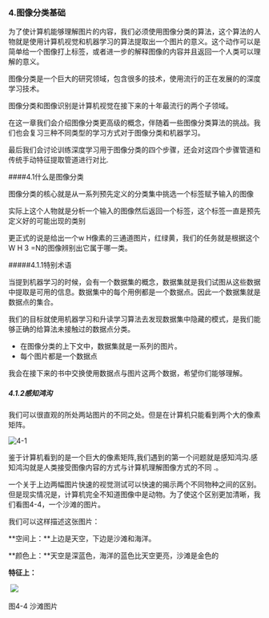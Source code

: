 ### 4.图像分类基础

为了使计算机能够理解图片的内容，我们必须使用图像分类的算法，这个算法的人物就是使用计算机视觉和机器学习的算法提取出一个图片的意义。这个动作可以是简单给一个图像打上标签，或者进一步的解释图像的内容并且返回一个人类可以理解的意义。

图像分类是一个巨大的研究领域，包含很多的技术，使用流行的正在发展的的深度学习技术。

图像分类和图像识别是计算机视觉在接下来的十年最流行的两个子领域。

在这一章我们会介绍图像分类更高级的概念，伴随着一些图像分类算法的挑战。我们也会复习三种不同类型的学习方式对于图像分类和机器学习。

最后我们会讨论训练深度学习用于图像分类的四个步骤，还会对这四个步骤管道和传统手动特征提取管道进行对比.



####4.1什么是图像分类

图像分类的核心就是从一系列预先定义的分类集中挑选一个标签赋予输入的图像

实际上这个人物就是分析一个输入的图像然后返回一个标签，这个标签一直是预先定义好的可能出现的类别

更正式的说是给出一个w  H像素的三通道图片，红绿黄，我们的任务就是根据这个W H 3 =N的图像辨别出它属于哪一类。

#####4.1.1特别术语

当提到机器学习的时候，会有一个数据集的概念，数据集就是我们试图从这些数据中提取是可用的信息。数据集中的每个用例都是一个数据点。因此一个数据集就是数据点的集合。

我们的目标就使用机器学习和升读学习算法去发现数据集中隐藏的模式，是我们能够正确的给算法未接触过的数据点分类。

 -  在图像分类的上下文中，数据集就是一系列的图片。
-  每个图片都是一个数据点

我会在接下来的书中交换使用数据点与图片这两个数据，希望你们能够理解。

##### 4.1.2感知鸿沟

我们可以很直观的所处两站图片的不同之处。但是在计算机只能看到两个大的像素矩阵。



  ![4-1](C:\Users\mr.j\Desktop\img\4-1.png)

​    鉴于计算机看到的是一个巨大的像素矩阵,我们遇到的第一个问题就是感知鸿沟.感知鸿沟就是人类接受图像内容的方式与计算机理解图像方式的不同 .。

一个关于上边两幅图片快速的视觉测试可以快速的揭示两个不同物种之间的区别。但是现实情况是，计算机完全不知道图像中是动物。为了使这个区别更加清晰，我们看图4-4，一个沙滩的图片。

我们可以这样描述这张图片：

**空间上：**上边是天空，下边是沙滩和海洋。

**颜色上：**天空是深蓝色，海洋的蓝色比天空更亮，沙滩是金色的

**特征上：** 

​    ![](img/4-4.png)

图4-4 沙滩图片

